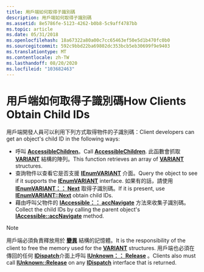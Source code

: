 ```yaml
---
title: 用戶端如何取得子識別碼
description: 用戶端如何取得子識別碼
ms.assetid: 8e5786fe-5123-4262-b0b8-5c9aff4787bb
ms.topic: article
ms.date: 05/31/2018
ms.openlocfilehash: 18a67322a80a00c7cc65463ef50e5d1b470fc0b0
ms.sourcegitcommit: 592c9bbd22ba69802dc353bcb5eb30699f9e9403
ms.translationtype: MT
ms.contentlocale: zh-TW
ms.lasthandoff: 08/20/2020
ms.locfileid: "103682463"
---
```

# <a name="how-clients-obtain-child-ids"></a><span data-ttu-id="c9f9c-103">用戶端如何取得子識別碼</span><span class="sxs-lookup"><span data-stu-id="c9f9c-103">How Clients Obtain Child IDs</span></span>

<span data-ttu-id="c9f9c-104">用戶端開發人員可以利用下列方式取得物件的子識別碼：</span><span class="sxs-lookup"><span data-stu-id="c9f9c-104">Client developers can get an object's child ID in the following ways:</span></span>

-   <span data-ttu-id="c9f9c-105">呼叫 [**AccessibleChildren**](/windows/desktop/api/Oleacc/nf-oleacc-accessiblechildren)。</span><span class="sxs-lookup"><span data-stu-id="c9f9c-105">Call [**AccessibleChildren**](/windows/desktop/api/Oleacc/nf-oleacc-accessiblechildren).</span></span> <span data-ttu-id="c9f9c-106">此函數會抓取 [**VARIANT**](variant-structure.md) 結構的陣列。</span><span class="sxs-lookup"><span data-stu-id="c9f9c-106">This function retrieves an array of [**VARIANT**](variant-structure.md) structures.</span></span>
-   <span data-ttu-id="c9f9c-107">查詢物件以查看它是否支援 [**IEnumVARIANT**](/previous-versions/windows/desktop/api/oaidl/nn-oaidl-ienumvariant) 介面。</span><span class="sxs-lookup"><span data-stu-id="c9f9c-107">Query the object to see if it supports the [**IEnumVARIANT**](/previous-versions/windows/desktop/api/oaidl/nn-oaidl-ienumvariant) interface.</span></span> <span data-ttu-id="c9f9c-108">如果有的話，請使用 [**IEnumVARIANT：： Next**](/previous-versions/windows/desktop/api/oaidl/nf-oaidl-ienumvariant-next) 取得子識別碼。</span><span class="sxs-lookup"><span data-stu-id="c9f9c-108">If it is present, use [**IEnumVARIANT::Next**](/previous-versions/windows/desktop/api/oaidl/nf-oaidl-ienumvariant-next) obtain child IDs.</span></span>
-   <span data-ttu-id="c9f9c-109">藉由呼叫父物件的 [**IAccessible：： accNavigate**](/windows/desktop/api/Oleacc/nf-oleacc-iaccessible-accnavigate) 方法來收集子識別碼。</span><span class="sxs-lookup"><span data-stu-id="c9f9c-109">Collect the child IDs by calling the parent object's [**IAccessible::accNavigate**](/windows/desktop/api/Oleacc/nf-oleacc-iaccessible-accnavigate) method.</span></span>

> [!Note]  
> <span data-ttu-id="c9f9c-110">用戶端必須負責釋放用於 [**變異**](variant-structure.md) 結構的記憶體。</span><span class="sxs-lookup"><span data-stu-id="c9f9c-110">It is the responsibility of the client to free the memory used for the [**VARIANT**](variant-structure.md) structures.</span></span> <span data-ttu-id="c9f9c-111">用戶端也必須在傳回的任何 [**IDispatch**](idispatch-interface.md)介面上呼叫 [**IUnknown：： Release**](/windows/desktop/api/unknwn/nf-unknwn-iunknown-release) 。</span><span class="sxs-lookup"><span data-stu-id="c9f9c-111">Clients also must call [**IUnknown::Release**](/windows/desktop/api/unknwn/nf-unknwn-iunknown-release) on any [**IDispatch**](idispatch-interface.md) interface that is returned.</span></span>

 

 

 
